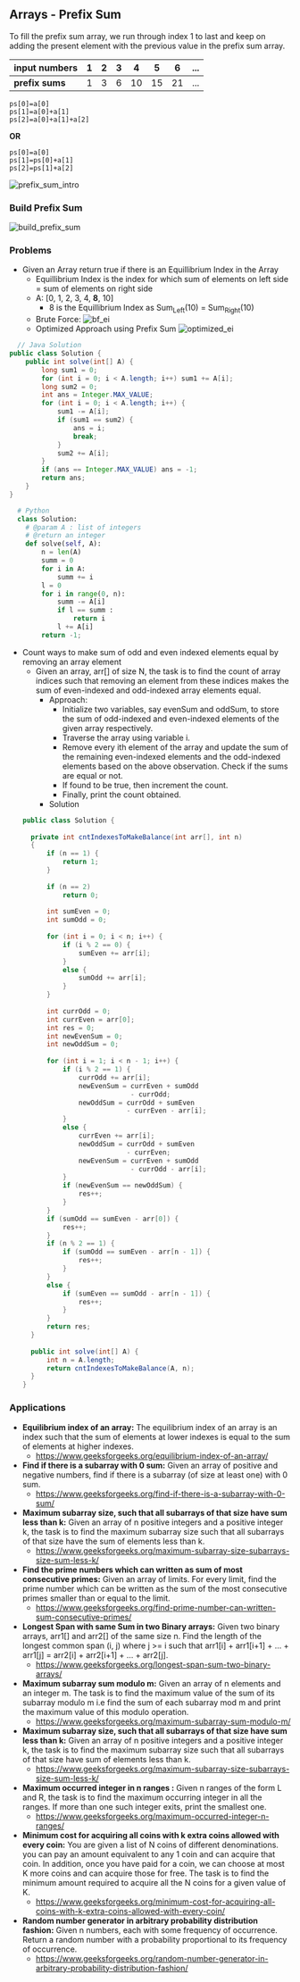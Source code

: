 ## Arrays - Prefix Sum

To fill the prefix sum array, we run through index 1 to last and keep on adding the present element with the previous
value in the prefix sum array.

| input numbers   |1|2| 3| 4| 5| 6 |...| 
|-----------------|-------| -------| -------|-------|-------|-------| -------| 
| **prefix sums** | 1 |3 |6 |10 | 15| 21 | ... |

```text
ps[0]=a[0]
ps[1]=a[0]+a[1]
ps[2]=a[0]+a[1]+a[2]
```

**OR**

```text
ps[0]=a[0]
ps[1]=ps[0]+a[1]
ps[2]=ps[1]+a[2]
```

![prefix_sum_intro](../assets/images/arrays/prefix_sum_intro.png)

### Build Prefix Sum

![build_prefix_sum](../assets/images/arrays/build_prefix_sum.png)

### Problems

- Given an Array return true if there is an Equillibrium Index in the Array
    - Equillibrium Index is the index for which sum of elements on left side = sum of elements on right side
    - A: [0, 1, 2, 3, 4, **8**, 10]
        - 8 is the Equillibrium Index as Sum<sub>Left</sub>(10) = Sum<sub>Right</sub>(10)
    - Brute Force:
      ![bf_ei](../assets/images/arrays/bf_ei.png)
    - Optimized Approach using Prefix Sum
      ![optimized_ei](../assets/images/arrays/optimized_ei.png)

```java
  // Java Solution
public class Solution {
    public int solve(int[] A) {
        long sum1 = 0;
        for (int i = 0; i < A.length; i++) sum1 += A[i];
        long sum2 = 0;
        int ans = Integer.MAX_VALUE;
        for (int i = 0; i < A.length; i++) {
            sum1 -= A[i];
            if (sum1 == sum2) {
                ans = i;
                break;
            }
            sum2 += A[i];
        }
        if (ans == Integer.MAX_VALUE) ans = -1;
        return ans;
    }
}
```

```python
  # Python
  class Solution:
    # @param A : list of integers
    # @return an integer
    def solve(self, A):
        n = len(A)
        summ = 0
        for i in A:
            summ += i
        l = 0
        for i in range(0, n):
            summ -= A[i]
            if l == summ :
                return i
            l += A[i]
        return -1;
```

- Count ways to make sum of odd and even indexed elements equal by removing an array element
    - Given an array, arr[] of size N, the task is to find the count of array indices such that removing an element from
      these indices makes the sum of even-indexed and odd-indexed array elements equal.
        - Approach:
            - Initialize two variables, say evenSum and oddSum, to store the sum of odd-indexed and even-indexed
              elements of the given array respectively.
            - Traverse the array using variable i.
            - Remove every ith element of the array and update the sum of the remaining even-indexed elements and the
              odd-indexed elements based on the above observation. Check if the sums are equal or not.
            - If found to be true, then increment the count.
            - Finally, print the count obtained.
        - Solution
  ```java
  public class Solution {
   
    private int cntIndexesToMakeBalance(int arr[], int n)
    {
        if (n == 1) {
            return 1;
        }
       
        if (n == 2)
            return 0;
       
        int sumEven = 0;
        int sumOdd = 0;
       
        for (int i = 0; i < n; i++) {
            if (i % 2 == 0) {
                sumEven += arr[i];
            }
            else {
                sumOdd += arr[i];
            }
        }
       
        int currOdd = 0;
        int currEven = arr[0];
        int res = 0;
        int newEvenSum = 0;
        int newOddSum = 0;
       
        for (int i = 1; i < n - 1; i++) {
            if (i % 2 == 1) {
                currOdd += arr[i];
                newEvenSum = currEven + sumOdd
                             - currOdd;
                newOddSum = currOdd + sumEven
                            - currEven - arr[i];
            }
            else {
                currEven += arr[i];
                newOddSum = currOdd + sumEven
                            - currEven;
                newEvenSum = currEven + sumOdd
                             - currOdd - arr[i];
            }
            if (newEvenSum == newOddSum) {
                res++;
            }
        }
        if (sumOdd == sumEven - arr[0]) {
            res++;
        }
        if (n % 2 == 1) {
            if (sumOdd == sumEven - arr[n - 1]) {
                res++;
            }
        }
        else {
            if (sumEven == sumOdd - arr[n - 1]) {
                res++;
            }
        }
        return res;
    }
   
    public int solve(int[] A) {
        int n = A.length;
        return cntIndexesToMakeBalance(A, n);
    }
  }
  ```

### Applications

- **Equilibrium index of an array:** The equilibrium index of an array is an index such that the sum of elements at
  lower indexes is equal to the sum of elements at higher indexes.
    - https://www.geeksforgeeks.org/equilibrium-index-of-an-array/
- **Find if there is a subarray with 0 sum:** Given an array of positive and negative numbers, find if there is a
  subarray (of size at least one) with 0 sum.
    - https://www.geeksforgeeks.org/find-if-there-is-a-subarray-with-0-sum/
- **Maximum subarray size, such that all subarrays of that size have sum less than k:** Given an array of n positive
  integers and a positive integer k, the task is to find the maximum subarray size such that all subarrays of that size
  have the sum of elements less than k.
    - https://www.geeksforgeeks.org/maximum-subarray-size-subarrays-size-sum-less-k/
- **Find the prime numbers which can written as sum of most consecutive primes:** Given an array of limits. For every
  limit, find the prime number which can be written as the sum of the most consecutive primes smaller than or equal to
  the limit.
    - https://www.geeksforgeeks.org/find-prime-number-can-written-sum-consecutive-primes/
- **Longest Span with same Sum in two Binary arrays:** Given two binary arrays, arr1[] and arr2[] of the same size n.
  Find the length of the longest common span (i, j) where j >= i such that arr1[i] + arr1[i+1] + … + arr1[j] = arr2[i] +
  arr2[i+1] + … + arr2[j].
    - https://www.geeksforgeeks.org/longest-span-sum-two-binary-arrays/
- **Maximum subarray sum modulo m:** Given an array of n elements and an integer m. The task is to find the maximum
  value of the sum of its subarray modulo m i.e find the sum of each subarray mod m and print the maximum value of this
  modulo operation.
    - https://www.geeksforgeeks.org/maximum-subarray-sum-modulo-m/
- **Maximum subarray size, such that all subarrays of that size have sum less than k:** Given an array of n positive
  integers and a positive integer k, the task is to find the maximum subarray size such that all subarrays of that size
  have sum of elements less than k.
    - https://www.geeksforgeeks.org/maximum-subarray-size-subarrays-size-sum-less-k/
- **Maximum occurred integer in n ranges :** Given n ranges of the form L and R, the task is to find the maximum
  occurring integer in all the ranges. If more than one such integer exits, print the smallest one.
    - https://www.geeksforgeeks.org/maximum-occurred-integer-n-ranges/
- **Minimum cost for acquiring all coins with k extra coins allowed with every coin:** You are given a list of N coins
  of different denominations. you can pay an amount equivalent to any 1 coin and can acquire that coin. In addition,
  once you have paid for a coin, we can choose at most K more coins and can acquire those for free. The task is to find
  the minimum amount required to acquire all the N coins for a given value of K.
    - https://www.geeksforgeeks.org/minimum-cost-for-acquiring-all-coins-with-k-extra-coins-allowed-with-every-coin/
- **Random number generator in arbitrary probability distribution fashion:** Given n numbers, each with some frequency
  of occurrence. Return a random number with a probability proportional to its frequency of occurrence.
    - https://www.geeksforgeeks.org/random-number-generator-in-arbitrary-probability-distribution-fashion/